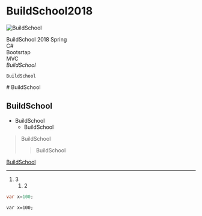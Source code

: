 # BuildSchool2018

![BuildSchool](https://static.wixstatic.com/media/5a71f2_1e714a102af34089a58b0544cc0ca35d~mv2.png/v1/fill/w_68,h_74,al_c,usm_0.66_1.00_0.01/5a71f2_1e714a102af34089a58b0544cc0ca35d~mv2.png "BuildSchool")  
 
BuildSchool 2018 Spring  
C#   
Bootsrtap  
MVC  
*BuildSchool*  

    BuildSchool
\# BuildSchool
## BuildSchool
* BuildSchool
    * BuildSchool
>BuildSchool
>>BuildSchool
 
[BuildSchool](https://www.build-school.com/)

---
1. 3  
    1. 2
    
```csharp
var x=100;
```
`
var x=100;
`
